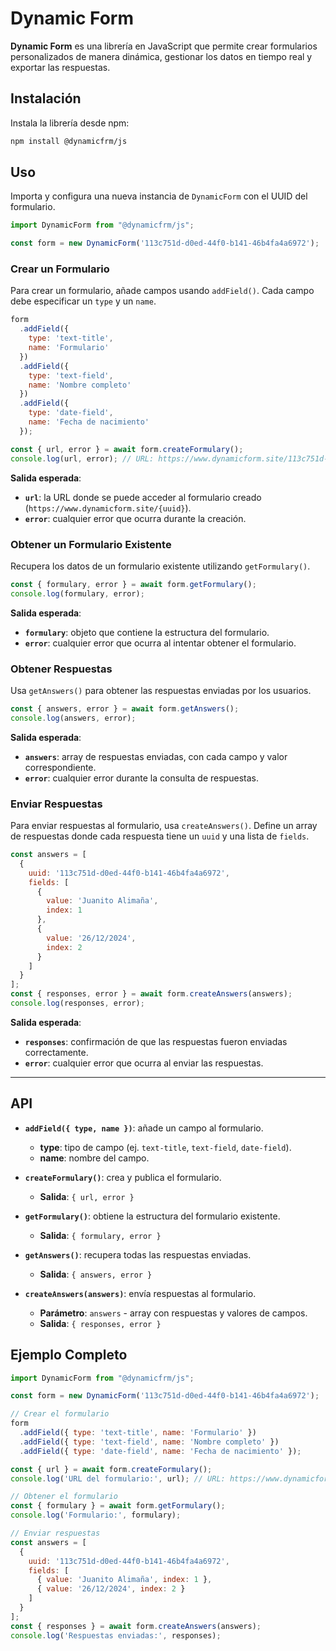 # Dynamic Form

**Dynamic Form** es una librería en JavaScript que permite crear formularios personalizados de manera dinámica, gestionar los datos en tiempo real y exportar las respuestas.

## Instalación

Instala la librería desde npm:
```bash
npm install @dynamicfrm/js
```

## Uso

Importa y configura una nueva instancia de `DynamicForm` con el UUID del formulario.

```javascript
import DynamicForm from "@dynamicfrm/js";

const form = new DynamicForm('113c751d-d0ed-44f0-b141-46b4fa4a6972');
```

### Crear un Formulario

Para crear un formulario, añade campos usando `addField()`. Cada campo debe especificar un `type` y un `name`.

```javascript
form
  .addField({
    type: 'text-title',
    name: 'Formulario'
  })
  .addField({ 
    type: 'text-field', 
    name: 'Nombre completo' 
  })
  .addField({ 
    type: 'date-field', 
    name: 'Fecha de nacimiento' 
  });

const { url, error } = await form.createFormulary();
console.log(url, error); // URL: https://www.dynamicform.site/113c751d-d0ed-44f0-b141-46b4fa4a6972
```

**Salida esperada**:
- **`url`**: la URL donde se puede acceder al formulario creado (`https://www.dynamicform.site/{uuid}`).
- **`error`**: cualquier error que ocurra durante la creación.

### Obtener un Formulario Existente

Recupera los datos de un formulario existente utilizando `getFormulary()`.

```javascript
const { formulary, error } = await form.getFormulary();
console.log(formulary, error);
```

**Salida esperada**:
- **`formulary`**: objeto que contiene la estructura del formulario.
- **`error`**: cualquier error que ocurra al intentar obtener el formulario.

### Obtener Respuestas

Usa `getAnswers()` para obtener las respuestas enviadas por los usuarios.

```javascript
const { answers, error } = await form.getAnswers();
console.log(answers, error);
```

**Salida esperada**:
- **`answers`**: array de respuestas enviadas, con cada campo y valor correspondiente.
- **`error`**: cualquier error durante la consulta de respuestas.

### Enviar Respuestas

Para enviar respuestas al formulario, usa `createAnswers()`. Define un array de respuestas donde cada respuesta tiene un `uuid` y una lista de `fields`.

```javascript
const answers = [
  {
    uuid: '113c751d-d0ed-44f0-b141-46b4fa4a6972',
    fields: [
      {
        value: 'Juanito Alimaña',
        index: 1
      },
      {
        value: '26/12/2024',
        index: 2
      }
    ]
  }
];
const { responses, error } = await form.createAnswers(answers);
console.log(responses, error);
```

**Salida esperada**:
- **`responses`**: confirmación de que las respuestas fueron enviadas correctamente.
- **`error`**: cualquier error que ocurra al enviar las respuestas.

---

## API

- **`addField({ type, name })`**: añade un campo al formulario.
  - **type**: tipo de campo (ej. `text-title`, `text-field`, `date-field`).
  - **name**: nombre del campo.

- **`createFormulary()`**: crea y publica el formulario.
  - **Salida**: `{ url, error }`

- **`getFormulary()`**: obtiene la estructura del formulario existente.
  - **Salida**: `{ formulary, error }`

- **`getAnswers()`**: recupera todas las respuestas enviadas.
  - **Salida**: `{ answers, error }`

- **`createAnswers(answers)`**: envía respuestas al formulario.
  - **Parámetro**: `answers` - array con respuestas y valores de campos.
  - **Salida**: `{ responses, error }`

## Ejemplo Completo

```javascript
import DynamicForm from "@dynamicfrm/js";

const form = new DynamicForm('113c751d-d0ed-44f0-b141-46b4fa4a6972');

// Crear el formulario
form
  .addField({ type: 'text-title', name: 'Formulario' })
  .addField({ type: 'text-field', name: 'Nombre completo' })
  .addField({ type: 'date-field', name: 'Fecha de nacimiento' });

const { url } = await form.createFormulary();
console.log('URL del formulario:', url); // URL: https://www.dynamicform.site/113c751d-d0ed-44f0-b141-46b4fa4a6972

// Obtener el formulario
const { formulary } = await form.getFormulary();
console.log('Formulario:', formulary);

// Enviar respuestas
const answers = [
  {
    uuid: '113c751d-d0ed-44f0-b141-46b4fa4a6972',
    fields: [
      { value: 'Juanito Alimaña', index: 1 },
      { value: '26/12/2024', index: 2 }
    ]
  }
];
const { responses } = await form.createAnswers(answers);
console.log('Respuestas enviadas:', responses);
```